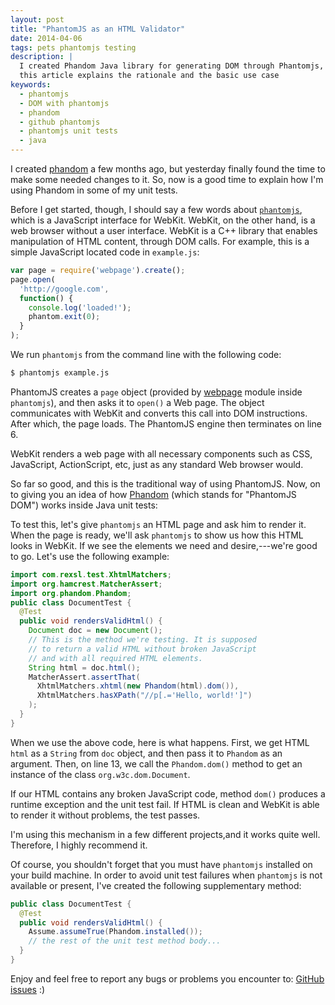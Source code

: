 ```yaml
---
layout: post
title: "PhantomJS as an HTML Validator"
date: 2014-04-06
tags: pets phantomjs testing
description: |
  I created Phandom Java library for generating DOM through Phantomjs,
  this article explains the rationale and the basic use case
keywords:
  - phantomjs
  - DOM with phantomjs
  - phandom
  - github phantomjs
  - phantomjs unit tests
  - java
---
```


I created [phandom](https://github.com/yegor256/phandom) a few months ago,
but yesterday finally found the time to make some needed changes to it.
So, now is a good time to
explain how I'm using Phandom in some of my unit tests.

Before I get started, though, I should say a few words about
[`phantomjs`](http://phantomjs.org/), which is a
JavaScript interface for WebKit. WebKit, on the other hand, is a web browser without
a user interface. WebKit is a C++ library that enables manipulation of
HTML content, through DOM calls. For example, this is a simple JavaScript
located code in `example.js`:

```javascript
var page = require('webpage').create();
page.open(
  'http://google.com',
  function() {
    console.log('loaded!');
    phantom.exit(0);
  }
);
```

We run `phantomjs` from the command line with the following code:

```bash
$ phantomjs example.js
```

PhantomJS creates a `page` object (provided by
[webpage](https://github.com/ariya/phantomjs/wiki/API-Reference-WebPage) module
inside `phantomjs`), and then asks it to `open()` a Web page. The object
communicates with WebKit and converts this call into DOM instructions. After
which, the page loads. The PhantomJS engine then terminates on line 6.

<!--more-->

WebKit renders a web page with all necessary components such as CSS,
JavaScript, ActionScript, etc, just as any standard Web browser would.

So far so good, and this is the traditional way of using PhantomJS. Now, on to
giving you an idea of how [Phandom](https://github.com/yegor256/phandom) (which stands for
"PhantomJS DOM") works inside Java unit tests:

To test this, let's give `phantomjs` an HTML page and ask him to render it. When
the page is ready, we'll ask `phantomjs` to show us how this HTML looks in WebKit.
If we see the elements we need and desire,---we're good to go. Let's use
the following example:

```java
import com.rexsl.test.XhtmlMatchers;
import org.hamcrest.MatcherAssert;
import org.phandom.Phandom;
public class DocumentTest {
  @Test
  public void rendersValidHtml() {
    Document doc = new Document();
    // This is the method we're testing. It is supposed
    // to return a valid HTML without broken JavaScript
    // and with all required HTML elements.
    String html = doc.html();
    MatcherAssert.assertThat(
      XhtmlMatchers.xhtml(new Phandom(html).dom()),
      XhtmlMatchers.hasXPath("//p[.='Hello, world!']")
    );
  }
}
```

When we use the above code, here is what happens. First, we get HTML `html` as a `String`
from `doc` object, and then pass it to
`Phandom` as an argument. Then,
on line 13, we call the `Phandom.dom()` method to get an instance
of the class `org.w3c.dom.Document`.

If our HTML contains any broken JavaScript code, method `dom()` produces a runtime
exception and the unit test fail. If HTML is clean and WebKit is able to
render it without problems, the test passes.

I'm using this mechanism in a few different projects,and it works quite well. Therefore, I highly recommend it.

Of course, you shouldn't forget that you must have `phantomjs` installed on your
build machine. In order to avoid unit test failures when
`phantomjs` is not available or present, I've created the following supplementary method:

```java
public class DocumentTest {
  @Test
  public void rendersValidHtml() {
    Assume.assumeTrue(Phandom.installed());
    // the rest of the unit test method body...
  }
}
```

Enjoy and feel free to report any bugs or problems you encounter to:
[GitHub issues](https://github.com/yegor256/phandom/issues) :)
